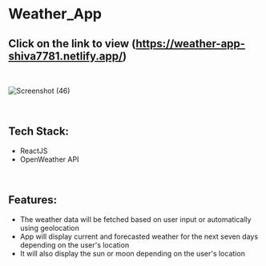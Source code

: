 # Weather_App

## Click on the link to view (https://weather-app-shiva7781.netlify.app/)

<br>

![Screenshot (46)](https://user-images.githubusercontent.com/97456472/198557069-e0762c46-060b-43a9-bc14-d2830a7f9474.png)

<br>

## Tech Stack:

- ReactJS
- OpenWeather API

<br>

## Features:

- The weather data will be fetched based on user input or automatically using geolocation
- App will display current and forecasted weather for the next seven days depending on the user's location
- It will also display the sun or moon depending on the user's location

<br>
